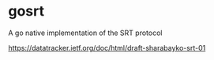 # gosrt
A go native implementation of the SRT protocol

https://datatracker.ietf.org/doc/html/draft-sharabayko-srt-01